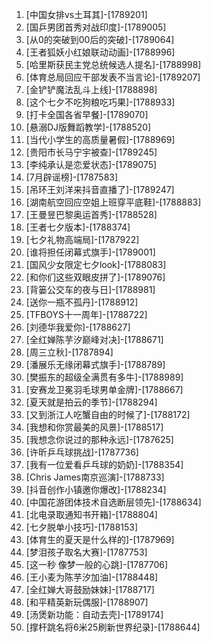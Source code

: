 
1. [中国女排vs土耳其]-[1789201]
1. [国乒男团首秀对战印度]-[1789005]
1. [从0的突破到00后的突破]-[1789064]
1. [王者狐妖小红娘联动动画]-[1788996]
1. [哈里斯获民主党总统候选人提名]-[1788998]
1. [体育总局回应干部发表不当言论]-[1789207]
1. [金铲铲魔法乱斗上线]-[1788898]
1. [这个七夕不吃狗粮吃巧果]-[1788933]
1. [打卡全国各省早餐]-[1789070]
1. [悬溺DJ版舞蹈教学]-[1788520]
1. [当代小学生的高质量暑假]-[1788969]
1. [贵阳市长马宁宇被查]-[1789245]
1. [李纯承认是恋爱状态]-[1789075]
1. [7月辟谣榜]-[1787583]
1. [吊环王刘洋来抖音直播了]-[1789247]
1. [湖南航空回应空姐上班穿平底鞋]-[1788883]
1. [王曼昱巴黎奥运首秀]-[1788528]
1. [王者七夕版本]-[1788374]
1. [七夕礼物高端局]-[1787922]
1. [谁将担任闭幕式旗手]-[1789001]
1. [国风少女限定七夕look]-[1788083]
1. [和你们这些双眼皮拼了]-[1789076]
1. [背篓公交车的夜与日]-[1788981]
1. [送你一瓶不孤丹]-[1788912]
1. [TFBOYS十一周年]-[1788722]
1. [刘德华我爱你]-[1788627]
1. [全红婵陈芋汐巅峰对决]-[1788671]
1. [周三立秋]-[1787894]
1. [潘展乐无缘闭幕式旗手]-[1788789]
1. [樊振东的超级全满贯有多牛]-[1788989]
1. [安赛龙卫冕羽毛球男单金牌]-[1788667]
1. [夏天就是拍云的季节]-[1788294]
1. [又到浙江人吃蟹自由的时候了]-[1788172]
1. [我想和你赏最美的风景]-[1788517]
1. [我想念你说过的那种永远]-[1787625]
1. [许昕乒乓球挑战]-[1787736]
1. [我有一位爱看乒乓球的奶奶]-[1788354]
1. [Chris James南京巡演]-[1788733]
1. [抖音创作小镇邀你爆改]-[1788234]
1. [中国花游团体技术自选断层领先]-[1788634]
1. [北电录取通知书开箱]-[1788804]
1. [七夕脱单小技巧]-[1788153]
1. [体育生的夏天是什么样的]-[1787969]
1. [梦泪孩子取名大赛]-[1787753]
1. [这一秒 像梦一般的心跳]-[1787706]
1. [王小麦为陈芋汐加油]-[1788448]
1. [全红婵大哥鼓励妹妹]-[1788717]
1. [和平精英新玩偶服]-[1788907]
1. [汤煲新功能：自动去壳]-[1789174]
1. [撑杆跳名将6米25刷新世界纪录]-[1788644]